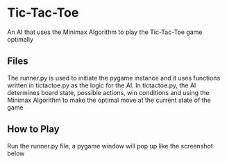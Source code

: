 # Tic-Tac-Toe

An AI that uses the Minimax Algorithm to play the Tic-Tac-Toe game optimally

## Files

The runner.py is used to initiate the pygame instance and it uses functions written in tictactoe.py as the logic for the AI. In tictactoe.py, the AI determines board state, possible actions, win conditions and using the Minimax Algorithm to make the optimal move at the current state of the game

## How to Play
Run the runner.py file, a pygame window will pop up like the screenshot below
